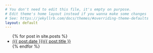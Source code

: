 ```yaml
---
# You don't need to edit this file, it's empty on purpose.
# Edit theme's home layout instead if you wanna make some changes
# See: https://jekyllrb.com/docs/themes/#overriding-theme-defaults
layout: default
---
```

<ul>
    {% for post in site.posts %}
<li>
    <a href="{{ post.url }}">({{ post.date }}){{ post.title }}</a>
</li>
    {% endfor %}
</ul>